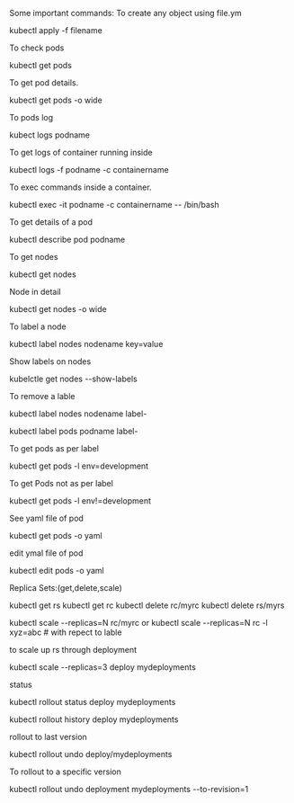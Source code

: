 Some important commands:
 To create any object using file.ym

 kubectl apply -f filename

To check pods

 kubectl get pods

To get pod details.

 kubectl get pods -o wide

To pods log

 kubect logs podname


To get logs of container running inside 

 kubectl logs -f podname -c containername

To exec commands inside a container.

 kubectl exec -it podname	 -c containername -- /bin/bash

To get details of a pod

 kubectl describe pod podname

To get nodes

 kubectl get nodes

Node in detail

 kubectl get nodes -o wide

To label a node

 kubectl label nodes nodename key=value

Show labels on nodes

 kubelctle get nodes --show-labels 

To remove a lable 
 
kubectl label nodes nodename label-    

kubectl label pods podname label-

To get pods as per label

kubectl get pods -l env=development

To get Pods not as per label

kubectl get pods -l env!=development

See yaml file of pod

kubectl get pods -o yaml

edit ymal file of pod

kubectl edit pods -o yaml

Replica Sets:(get,delete,scale)

kubectl get rs 
kubectl get rc
kubectl delete rc/myrc
kubectl delete rs/myrs

kubectl scale --replicas=N rc/myrc
     or
kubectl scale --replicas=N rc -l xyz=abc   # with repect to lable 
 
to scale up rs through deployment 

 kubectl scale --replicas=3 deploy mydeployments

status
	
  kubectl rollout status deploy mydeployments

kubectl rollout history deploy mydeployments

rollout to last version

kubectl rollout undo deploy/mydeployments


To rollout to a specific version

kubectl rollout undo deployment mydeployments --to-revision=1
